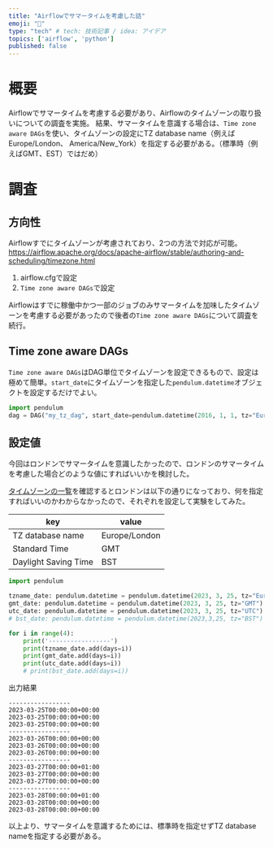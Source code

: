 ```yaml
---
title: "Airflowでサマータイムを考慮した話"
emoji: "🐷"
type: "tech" # tech: 技術記事 / idea: アイデア
topics: ['airflow', 'python']
published: false
---
```


# 概要
Airflowでサマータイムを考慮する必要があり、Airflowのタイムゾーンの取り扱いについての調査を実施。
結果、サマータイムを意識する場合は、`Time zone aware DAGs`を使い、タイムゾーンの設定にTZ database name（例えばEurope/London、 America/New_York）を指定する必要がある。（標準時（例えばGMT、EST）ではだめ）

# 調査
## 方向性
Airflowすでにタイムゾーンが考慮されており、2つの方法で対応が可能。
https://airflow.apache.org/docs/apache-airflow/stable/authoring-and-scheduling/timezone.html  

1. airflow.cfgで設定
2. `Time zone aware DAGs`で設定

Airflowはすでに稼働中かつ一部のジョブのみサマータイムを加味したタイムゾーンを考慮する必要があったので後者の`Time zone aware DAGs`について調査を続行。

## Time zone aware DAGs
`Time zone aware DAGs`はDAG単位でタイムゾーンを設定できるもので、設定は極めて簡単。`start_date`にタイムゾーンを指定した`pendulum.datetime`オブジェクトを設定するだけでよい。
```python
import pendulum
dag = DAG("my_tz_dag", start_date=pendulum.datetime(2016, 1, 1, tz="Europe/Amsterdam"))
```

## 設定値
今回はロンドンでサマータイムを意識したかったので、ロンドンのサマータイムを考慮した場合どのような値にすればいいかを検討した。

[タイムゾーンの一覧](https://en.wikipedia.org/wiki/List_of_tz_database_time_zones)を確認するとロンドンは以下の通りになっており、何を指定すればいいのかわからなかったので、それぞれを設定して実験をしてみた。

| key                  | value         |
| -------------------- | ------------- |
| TZ database name     | Europe/London |
| Standard Time        | GMT           |
| Daylight Saving Time | BST           |

```python
import pendulum

tzname_date: pendulum.datetime = pendulum.datetime(2023, 3, 25, tz="Europe/London")
gmt_date: pendulum.datetime = pendulum.datetime(2023, 3, 25, tz="GMT")
utc_date: pendulum.datetime = pendulum.datetime(2023, 3, 25, tz="UTC")
# bst_date: pendulum.datetime = pendulum.datetime(2023,3,25, tz="BST") 指定できずエラー

for i in range(4):
    print('-----------------')
    print(tzname_date.add(days=i))
    print(gmt_date.add(days=i))
    print(utc_date.add(days=i))
    # print(bst_date.add(days=i))
```
出力結果
```
-----------------
2023-03-25T00:00:00+00:00
2023-03-25T00:00:00+00:00
2023-03-25T00:00:00+00:00
-----------------
2023-03-26T00:00:00+00:00
2023-03-26T00:00:00+00:00
2023-03-26T00:00:00+00:00
-----------------
2023-03-27T00:00:00+01:00
2023-03-27T00:00:00+00:00
2023-03-27T00:00:00+00:00
-----------------
2023-03-28T00:00:00+01:00
2023-03-28T00:00:00+00:00
2023-03-28T00:00:00+00:00
```

以上より、サマータイムを意識するためには、標準時を指定せずTZ database nameを指定する必要がある。